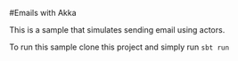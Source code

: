 #Emails with Akka

This is a sample that simulates sending email using actors.

To run this sample clone this project and simply run `sbt run`


